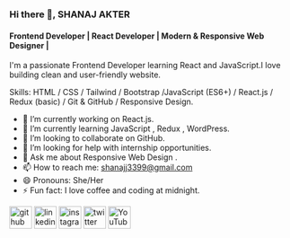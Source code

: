
### Hi there 👋, SHANAJ AKTER
#### Frontend Developer | React Developer | Modern & Responsive Web Designer |

I'm a passionate Frontend Developer learning React and JavaScript.I love building clean and user-friendly website.

Skills:  HTML / CSS / Tailwind / Bootstrap /JavaScript (ES6+) / React.js / Redux (basic) / Git & GitHub / Responsive Design.

- 🔭 I’m currently working on React.js. 
- 🌱 I’m currently learning JavaScript , Redux , WordPress. 
- 👯 I’m looking to collaborate on GitHub. 
- 🤔 I’m looking for help with  internship opportunities. 
- 💬 Ask me about Responsive Web Design . 
- 📫 How to reach me: shanajj3399@gmail.com 
- 😄 Pronouns: She/Her 
- ⚡ Fun fact: I love coffee and coding at midnight. 


[<img src='https://cdn.jsdelivr.net/npm/simple-icons@3.0.1/icons/github.svg' alt='github' height='40'>](https://github.com/shanajj3399)  [<img src='https://cdn.jsdelivr.net/npm/simple-icons@3.0.1/icons/linkedin.svg' alt='linkedin' height='40'>](https://www.linkedin.com/in/https://www.linkedin.com/in/shanaj-akter-6036a9379//)  [<img src='https://cdn.jsdelivr.net/npm/simple-icons@3.0.1/icons/instagram.svg' alt='instagram' height='40'>](https://www.instagram.com/https://www.instagram.com/shana_jjakter//)  [<img src='https://cdn.jsdelivr.net/npm/simple-icons@3.0.1/icons/twitter.svg' alt='twitter' height='40'>](https://twitter.com/https://x.com/shanajj3399)  [<img src='https://cdn.jsdelivr.net/npm/simple-icons@3.0.1/icons/youtube.svg' alt='YouTube' height='40'>](https://www.youtube.com/channel/https://www.youtube.com/@shanajj3399)  

